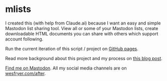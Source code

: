 # mlists
I created this (with help from Claude.ai) because I want an easy and simple Mastodon list sharing tool. View all or some of your Mastodon lists, create downloadable HTML documents you can share with others which support account following.

Run the current iteration of this script / project on [GitHub pages](https://wfryer.github.io/mlists/).

Read more background about this project and my process on [this blog post](https://www.speedofcreativity.org/2025/01/29/sharing-mastodon-lists).

[Find me on Mastodon](https://mastodon.cloud/@wfryer). All my social media channels are on [wesfryer.com/after](https://wesfryer.com/after).
